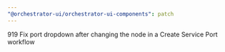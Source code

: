 ```yaml
---
"@orchestrator-ui/orchestrator-ui-components": patch
---
```


919 Fix port dropdown after changing the node in a Create Service Port workflow
